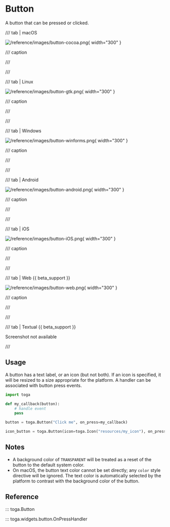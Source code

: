 # Button

A button that can be pressed or clicked.

/// tab | macOS

![/reference/images/button-cocoa.png](/reference/images/button-cocoa.png){ width="300" }

/// caption

///

<!-- TODO: Update alt text -->

///

/// tab | Linux

![/reference/images/button-gtk.png](/reference/images/button-gtk.png){ width="300" }

/// caption

///

<!-- TODO: Update alt text -->

///

/// tab | Windows

![/reference/images/button-winforms.png](/reference/images/button-winforms.png){ width="300" }

/// caption

///

<!-- TODO: Update alt text -->

///

/// tab | Android

![/reference/images/button-android.png](/reference/images/button-android.png){ width="300" }

/// caption

///

<!-- TODO: Update alt text -->

///

/// tab | iOS

![/reference/images/button-iOS.png](/reference/images/button-iOS.png){ width="300" }

/// caption

///

<!-- TODO: Update alt text -->

///

/// tab | Web {{ beta_support }}

![/reference/images/button-web.png](/reference/images/button-web.png){ width="300" }

/// caption

///

<!-- TODO: Update alt text -->

///

/// tab | Textual {{ beta_support }}

Screenshot not available

///

## Usage

A button has a text label, or an icon (but not both). If an icon is specified, it will be resized to a size appropriate for the platform. A handler can be associated with button press events.

```python
import toga

def my_callback(button):
    # handle event
    pass

button = toga.Button("Click me", on_press=my_callback)

icon_button = toga.Button(icon=toga.Icon("resources/my_icon"), on_press=my_callback)
```

## Notes

- A background color of `TRANSPARENT` will be treated as a reset of the button to the default system color.
- On macOS, the button text color cannot be set directly; any `color` style directive will be ignored. The text color is automatically selected by the platform to contrast with the background color of the button.

## Reference

::: toga.Button

::: toga.widgets.button.OnPressHandler
